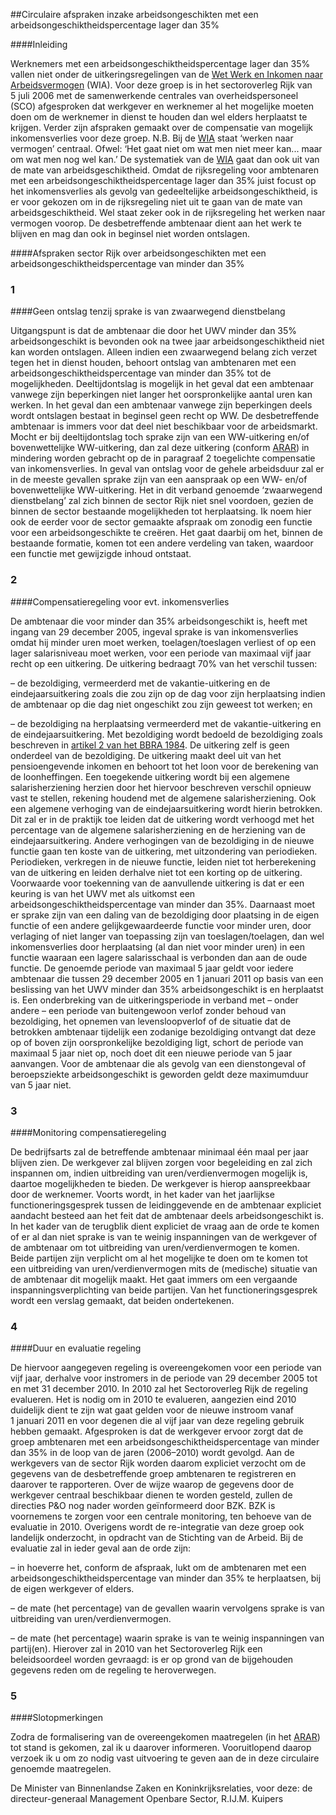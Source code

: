 <meta http-equiv='Content-Type' content='text/html; charset=utf-8' />

##Circulaire afspraken inzake arbeidsongeschikten met een arbeidsongeschiktheidspercentage lager dan 35%

####Inleiding

Werknemers met een arbeidsongeschiktheidspercentage lager dan 35% vallen niet onder de uitkeringsregelingen van de [Wet Werk en Inkomen naar Arbeidsvermogen](../../../../../../../../../wet/wet/werk/en/inkomen/naar/arbeidsvermogen/BWBR0019057/README.md) (WIA). Voor deze groep is in het sectoroverleg Rijk van 5 juli 2006 met de samenwerkende centrales van overheidspersoneel (SCO) afgesproken dat werkgever en werknemer al het mogelijke moeten doen om de werknemer in dienst te houden dan wel elders herplaatst te krijgen. Verder zijn afspraken gemaakt over de compensatie van mogelijk inkomensverlies voor deze groep. N.B. Bij de [WIA](../../../../../../../../../wet/wet/werk/en/inkomen/naar/arbeidsvermogen/BWBR0019057/README.md) staat ‘werken naar vermogen’ centraal. Ofwel: ‘Het gaat niet om wat men niet meer kan... maar om wat men nog wel kan.’ De systematiek van de [WIA](../../../../../../../../../wet/wet/werk/en/inkomen/naar/arbeidsvermogen/BWBR0019057/README.md) gaat dan ook uit van de mate van arbeidsgeschiktheid. Omdat de rijksregeling voor ambtenaren met een arbeidsongeschiktheidspercentage lager dan 35% juist focust op het inkomensverlies als gevolg van gedeeltelijke arbeidsongeschiktheid, is er voor gekozen om in de rijksregeling niet uit te gaan van de mate van arbeidsgeschiktheid. Wel staat zeker ook in de rijksregeling het werken naar vermogen voorop. De desbetreffende ambtenaar dient aan het werk te blijven en mag dan ook in beginsel niet worden ontslagen.    

####Afspraken sector Rijk over arbeidsongeschikten met een arbeidsongeschiktheidspercentage van minder dan 35%

### 1  

####Geen ontslag tenzij sprake is van zwaarwegend dienstbelang

Uitgangspunt is dat de ambtenaar die door het UWV minder dan 35% arbeidsongeschikt is bevonden ook na twee jaar arbeidsongeschiktheid niet kan worden ontslagen. Alleen indien een zwaarwegend belang zich verzet tegen het in dienst houden, behoort ontslag van ambtenaren met een arbeidsongeschiktheidspercentage van minder dan 35% tot de mogelijkheden. Deeltijdontslag is mogelijk in het geval dat een ambtenaar vanwege zijn beperkingen niet langer het oorspronkelijke aantal uren kan werken. In het geval dan een ambtenaar vanwege zijn beperkingen deels wordt ontslagen bestaat in beginsel geen recht op WW. De desbetreffende ambtenaar is immers voor dat deel niet beschikbaar voor de arbeidsmarkt. Mocht er bij deeltijdontslag toch sprake zijn van een WW-uitkering en/of bovenwettelijke WW-uitkering, dan zal deze uitkering (conform [ARAR](../../../../../../../../../AMvB/algemeen/rijksambtenarenreglement/BWBR0001950/README.md)) in mindering worden gebracht op de in paragraaf 2 toegelichte compensatie van inkomensverlies. In geval van ontslag voor de gehele arbeidsduur zal er in de meeste gevallen sprake zijn van een aanspraak op een WW- en/of bovenwettelijke WW-uitkering. Het in dit verband genoemde ‘zwaarwegend dienstbelang’ zal zich binnen de sector Rijk niet snel voordoen, gezien de binnen de sector bestaande mogelijkheden tot herplaatsing. Ik noem hier ook de eerder voor de sector gemaakte afspraak om zonodig een functie voor een arbeidsongeschikte te creëren. Het gaat daarbij om het, binnen de bestaande formatie, komen tot een andere verdeling van taken, waardoor een functie met gewijzigde inhoud ontstaat.    
### 2  

####Compensatieregeling voor evt. inkomensverlies

De ambtenaar die voor minder dan 35% arbeidsongeschikt is, heeft met ingang van 29 december 2005, ingeval sprake is van inkomensverlies omdat hij minder uren moet werken, toelagen/toeslagen verliest of op een lager salarisniveau moet werken, voor een periode van maximaal vijf jaar recht op een uitkering. De uitkering bedraagt 70% van het verschil tussen: 

– de bezoldiging, vermeerderd met de vakantie-uitkering en de eindejaarsuitkering zoals die zou zijn op de dag voor zijn herplaatsing indien de ambtenaar op die dag niet ongeschikt zou zijn geweest tot werken; en  

– de bezoldiging na herplaatsing vermeerderd met de vakantie-uitkering en de eindejaarsuitkering.   Met bezoldiging wordt bedoeld de bezoldiging zoals beschreven in [artikel 2 van het BBRA 1984](../../../../../../../../../AMvB/bezoldigingsbesluit/burgerlijke/rijksambtenaren/1984/BWBR0003630/README.md). De uitkering zelf is geen onderdeel van de bezoldiging. De uitkering maakt deel uit van het pensioengevende inkomen en behoort tot het loon voor de berekening van de loonheffingen. Een toegekende uitkering wordt bij een algemene salarisherziening herzien door het hiervoor beschreven verschil opnieuw vast te stellen, rekening houdend met de algemene salarisherziening. Ook een algemene verhoging van de eindejaarsuitkering wordt hierin betrokken. Dit zal er in de praktijk toe leiden dat de uitkering wordt verhoogd met het percentage van de algemene salarisherziening en de herziening van de eindejaarsuitkering. Andere verhogingen van de bezoldiging in de nieuwe functie gaan ten koste van de uitkering, met uitzondering van periodieken. Periodieken, verkregen in de nieuwe functie, leiden niet tot herberekening van de uitkering en leiden derhalve niet tot een korting op de uitkering. Voorwaarde voor toekenning van de aanvullende uitkering is dat er een keuring is van het UWV met als uitkomst een arbeidsongeschiktheidspercentage van minder dan 35%. Daarnaast moet er sprake zijn van een daling van de bezoldiging door plaatsing in de eigen functie of een andere gelijkgewaardeerde functie voor minder uren, door verlaging of niet langer van toepassing zijn van toeslagen/toelagen, dan wel inkomensverlies door herplaatsing (al dan niet voor minder uren) in een functie waaraan een lagere salarisschaal is verbonden dan aan de oude functie. De genoemde periode van maximaal 5 jaar geldt voor iedere ambtenaar die tussen 29 december 2005 en 1 januari 2011 op basis van een beslissing van het UWV minder dan 35% arbeidsongeschikt is en herplaatst is. Een onderbreking van de uitkeringsperiode in verband met – onder andere – een periode van buitengewoon verlof zonder behoud van bezoldiging, het opnemen van levensloopverlof of de situatie dat de betrokken ambtenaar tijdelijk een zodanige bezoldiging ontvangt dat deze op of boven zijn oorspronkelijke bezoldiging ligt, schort de periode van maximaal 5 jaar niet op, noch doet dit een nieuwe periode van 5 jaar aanvangen. Voor de ambtenaar die als gevolg van een dienstongeval of beroepsziekte arbeidsongeschikt is geworden geldt deze maximumduur van 5 jaar niet.    
### 3  

####Monitoring compensatieregeling

De bedrijfsarts zal de betreffende ambtenaar minimaal één maal per jaar blijven zien. De werkgever zal blijven zorgen voor begeleiding en zal zich inspannen om, indien uitbreiding van uren/verdienvermogen mogelijk is, daartoe mogelijkheden te bieden. De werkgever is hierop aanspreekbaar door de werknemer. Voorts wordt, in het kader van het jaarlijkse functioneringsgesprek tussen de leidinggevende en de ambtenaar expliciet aandacht besteed aan het feit dat de ambtenaar deels arbeidsongeschikt is. In het kader van de terugblik dient expliciet de vraag aan de orde te komen of er al dan niet sprake is van te weinig inspanningen van de werkgever of de ambtenaar om tot uitbreiding van uren/verdienvermogen te komen. Beide partijen zijn verplicht om al het mogelijke te doen om te komen tot een uitbreiding van uren/verdienvermogen mits de (medische) situatie van de ambtenaar dit mogelijk maakt. Het gaat immers om een vergaande inspanningsverplichting van beide partijen. Van het functioneringsgesprek wordt een verslag gemaakt, dat beiden ondertekenen.    
### 4  

####Duur en evaluatie regeling

De hiervoor aangegeven regeling is overeengekomen voor een periode van vijf jaar, derhalve voor instromers in de periode van 29 december 2005 tot en met 31 december 2010. In 2010 zal het Sectoroverleg Rijk de regeling evalueren. Het is nodig om in 2010 te evalueren, aangezien eind 2010 duidelijk dient te zijn wat gaat gelden voor de nieuwe instroom vanaf 1 januari 2011 en voor degenen die al vijf jaar van deze regeling gebruik hebben gemaakt. Afgesproken is dat de werkgever ervoor zorgt dat de groep ambtenaren met een arbeidsongeschiktheidspercentage van minder dan 35% in de loop van de jaren (2006–2010) wordt gevolgd. Aan de werkgevers van de sector Rijk worden daarom expliciet verzocht om de gegevens van de desbetreffende groep ambtenaren te registreren en daarover te rapporteren. Over de wijze waarop de gegevens door de werkgever centraal beschikbaar dienen te worden gesteld, zullen de directies P&O nog nader worden geïnformeerd door BZK. BZK is voornemens te zorgen voor een centrale monitoring, ten behoeve van de evaluatie in 2010. Overigens wordt de re-integratie van deze groep ook landelijk onderzocht, in opdracht van de Stichting van de Arbeid. Bij de evaluatie zal in ieder geval aan de orde zijn: 

– in hoeverre het, conform de afspraak, lukt om de ambtenaren met een arbeidsongeschiktheidspercentage van minder dan 35% te herplaatsen, bij de eigen werkgever of elders.  

– de mate (het percentage) van de gevallen waarin vervolgens sprake is van uitbreiding van uren/verdienvermogen.  

– de mate (het percentage) waarin sprake is van te weinig inspanningen van partij(en).   Hierover zal in 2010 van het Sectoroverleg Rijk een beleidsoordeel worden gevraagd: is er op grond van de bijgehouden gegevens reden om de regeling te heroverwegen.    
### 5  

####Slotopmerkingen

Zodra de formalisering van de overeengekomen maatregelen (in het [ARAR](../../../../../../../../../AMvB/algemeen/rijksambtenarenreglement/BWBR0001950/README.md)) tot stand is gekomen, zal ik u daarover informeren. Vooruitlopend daarop verzoek ik u om zo nodig vast uitvoering te geven aan de in deze circulaire genoemde maatregelen.      

De 
Minister van Binnenlandse Zaken en Koninkrijksrelaties, voor deze: de 
directeur-generaal Management Openbare Sector, 
R.IJ.M. Kuipers     
